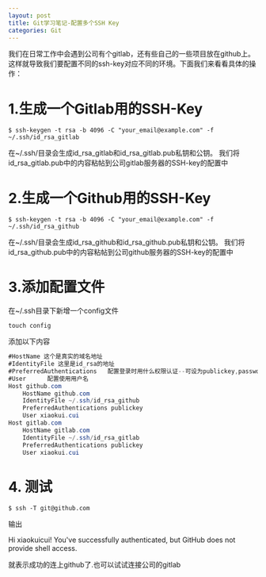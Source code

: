 ```yaml
---
layout: post
title: Git学习笔记-配置多个SSH Key
categories: Git
---
```


我们在日常工作中会遇到公司有个gitlab，还有些自己的一些项目放在github上。这样就导致我们要配置不同的ssh-key对应不同的环境。下面我们来看看具体的操作：

# 1.生成一个Gitlab用的SSH-Key

`$ ssh-keygen -t rsa -b 4096 -C "your_email@example.com" -f ~/.ssh/id_rsa_gitlab`

在~/.ssh/目录会生成id_rsa_gitlab和id_rsa_gitlab.pub私钥和公钥。 我们将id_rsa_gitlab.pub中的内容粘帖到公司gitlab服务器的SSH-key的配置中

# 2.生成一个Github用的SSH-Key

`$ ssh-keygen -t rsa -b 4096 -C "your_email@example.com" -f ~/.ssh/id_rsa_github`

在~/.ssh/目录会生成id_rsa_github和id_rsa_github.pub私钥和公钥。 我们将id_rsa_github.pub中的内容粘帖到公司github服务器的SSH-key的配置中

# 3.添加配置文件

在~/.ssh目录下新增一个config文件

`touch config`

添加以下内容

```java
#HostName 这个是真实的域名地址
#IdentityFile 这里是id_rsa的地址
#PreferredAuthentications   配置登录时用什么权限认证--可设为publickey,password publickey,keyboard-interactive等
#User 　　　配置使用用户名
Host github.com
    HostName github.com
    IdentityFile ~/.ssh/id_rsa_github
    PreferredAuthentications publickey
    User xiaokui.cui
Host gitlab.com
    HostName gitlab.com
    IdentityFile ~/.ssh/id_rsa_gitlab
    PreferredAuthentications publickey
    User xiaokui.cui
```

# 4\. 测试

`$ ssh -T git@github.com`

输出

Hi xiaokuicui! You've successfully authenticated, but GitHub does not provide shell access.

就表示成功的连上github了.也可以试试连接公司的gitlab
